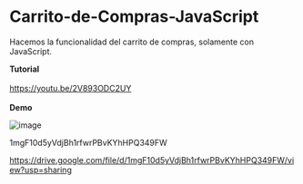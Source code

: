# Carrito-de-Compras-JavaScript
Hacemos la funcionalidad del carrito de compras, solamente con JavaScript.

**Tutorial**
<br/><br/>
https://youtu.be/2V893ODC2UY
<br/><br/>
**Demo**

![image](https://drive.google.com/uc?export=view&id=1iF3OfR6lICuCcuuOSwBgfs1e-cjoy1n-)

1mgF10d5yVdjBh1rfwrPBvKYhHPQ349FW

https://drive.google.com/file/d/1mgF10d5yVdjBh1rfwrPBvKYhHPQ349FW/view?usp=sharing
